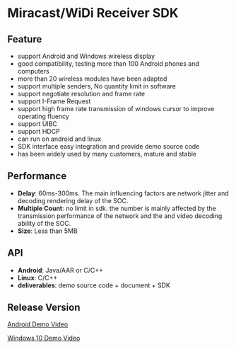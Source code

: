 # Miracast/WiDi Receiver SDK

## Feature

* support Android and Windows wireless display
* good compatibility, testing more than 100 Android phones and computers
* more than 20 wireless modules have been adapted
* support multiple senders, No quantity limit in software
* support negotiate resolution and frame rate
* support I-Frame Request
* support high frame rate transmission of windows cursor to improve operating fluency
* support UIBC
* support HDCP
* can run on android and linux
* SDK interface easy integration and provide demo source code
* has been widely used by many customers, mature and stable

## Performance

* **Delay**: 60ms-300ms. The main influencing factors are network jitter and decoding rendering delay of the SOC.
* **Multiple Count**: no limit in sdk. the number  is mainly affected by the transmission performance of the network and the and video decoding ability of the SOC.
* **Size**: Less than 5MB

## API

* **Android**: Java/AAR or C/C++
* **Linux**: C/C++
* **deliverables**: demo source code + document + SDK

## Release Version 

[Android Demo Video](https://youtu.be/a2p8lRKjv3k)

[Windows 10 Demo Video](https://youtu.be/TMy0mwlwAWY)



